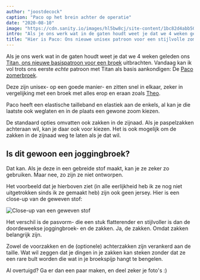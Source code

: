 ```yaml
---
author: "joostdecock"
caption: "Paco op het brein achter de operatie"
date: "2020-08-10"
image: "https://cdn.sanity.io/images/hl5bw8cj/site-content/1bc82d4abb50ea1b7bda32dd64521e9ecfdd8467-2048x1536.jpg"
intro: "Als je ons werk wat in de gaten houdt weet je dat we 4 weken geleden ons Titan, ons nieuwe basispatroon voor een broek uitbrachten. Vandaag kan ik vol trots ons eerste  patroon met Titan als basis aankondigen: De Paco zomerbroek ."
title: "Hier is Paco: Ons nieuwe unisex patroon voor een stijlvolle zomerbroek"
---
```



Als je ons werk wat in de gaten houdt weet je dat we 4 weken geleden ons [Titan, ons nieuwe basispatroon voor een broek](/designs/titan/) uitbrachten. Vandaag kan ik vol trots ons eerste *echte* patroon met Titan als basis aankondigen: De [Paco zomerbroek](/designs/paco).

Deze zijn unisex- op een goede manier- en zitten snel in elkaar, zeker in vergelijking met een broek met alles erop en eraan zoals [Theo](/designs/theo/).

Paco heeft een elastische tailleband en elastiek aan de enkels, al kan je die laatste ook weglaten en in de plaats een gewone zoom kiezen.

De standaard opties omvatten ook zakken in de zijnaad. Als je paspelzakken achteraan wil, kan je daar ook voor kiezen. Het is ook mogelijk om de zakken in de zijnaad weg te laten als je dat wil.


## Is dit gewoon een joggingbroek?

Dat kan. Als je deze in een gebreide stof maakt, kan je ze zeker zo gebruiken. Maar nee, zo zijn ze niet ontworpen.

Het voorbeeld dat je hierboven ziet (in alle eerlijkheid heb ik ze nog niet uitgetrokken sinds ik ze gemaakt heb) zijn ook geen jersey. Hier is een close-up van de geweven stof:

![Close-up van een geweven stof](fabric.jpg)

Het verschil is de pasvorm- die een stuk flatterender en stijlvoller is dan de doordeweekse joggingbroek- en de zakken. Ja, de zakken. Omdat zakken belangrijk zijn.

Zowel de voorzakken en de (optionele) achterzakken zijn verankerd aan de taille. Wat wil zeggen dat je dingen in je zakken kan steken zonder dat ze een rare bult worden die wat in je broekspijp hangt te bengelen.

Al overtuigd? Ga er dan een paar maken, en deel zeker je foto's :)


